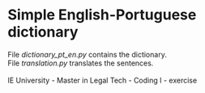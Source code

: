 # Simple English-Portuguese dictionary
File <i>dictionary_pt_en.py</i> contains the dictionary.<br>
File <i>translation.py</i> translates the sentences.<br><br>
IE University - Master in Legal Tech - Coding I - exercise

